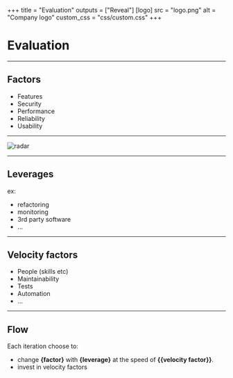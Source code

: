 +++
title = "Evaluation"
outputs = ["Reveal"]
[logo]
src = "logo.png"
alt = "Company logo"
custom_css = "css/custom.css"
+++

# Evaluation

---

## Factors

- Features
- Security
- Performance
- Reliability
- Usability

---

![radar](/radar.png)

---

## Leverages

ex:

- refactoring
- monitoring
- 3rd party software
- …

---

## Velocity factors

- People (skills etc)
- Maintainability
- Tests
- Automation
- …

---

## Flow

Each iteration choose to:

- change **{factor}** with **{leverage}** at the speed of **{{velocity factor}}**.
- invest in velocity factors
